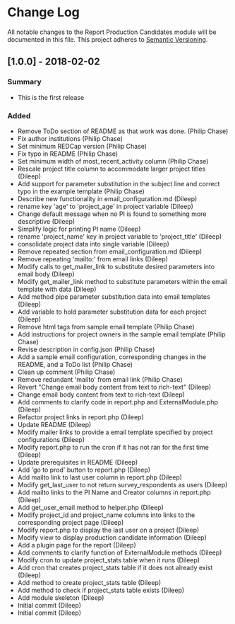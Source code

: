# Change Log
All notable changes to the Report Production Candidates module will be documented in this file.
This project adheres to [Semantic Versioning](http://semver.org/).


## [1.0.0] - 2018-02-02
### Summary
- This is the first release

### Added
- Remove ToDo section of README as that work was done. (Philip Chase)
- Fix author institutions (Philip Chase)
- Set minimum REDCap version (Philip Chase)
- Fix typo in README (Philip Chase)
- Set minimum width of most_recent_activity column (Philip Chase)
- Rescale project title column to accommodate larger project titles (Dileep)
- Add support for parameter substitution in the subject line and correct typo in the example template (Philip Chase)
- Describe new functionality in email_configuration.md (Dileep)
- rename key 'age' to 'project_age' in project variable (Dileep)
- Change default message when no PI is found to something more descriptive (Dileep)
- Simplify logic for printing PI name (Dileep)
- rename 'project_name' key in project variable to 'project_title' (Dileep)
- consolidate project data into single variable (Dileep)
- Remove repeated section from email_configuration.md (Dileep)
- Remove repeating 'mailto:' from email links (Dileep)
- Modify calls to get_mailer_link to substitute desired parameters into email body (Dileep)
- Modify get_mailer_link method to substitute parameters within the email template with data (Dileep)
- Add method pipe parameter substitution data into email templates (Dileep)
- Add variable to hold parameter substitution data for each project (Dileep)
- Remove html tags from sample email template (Philip Chase)
- Add instructions for project owners in the sample email template (Philip Chase)
- Revise description in config.json (Philip Chase)
- Add a sample email configuration, corresponding changes in the README, and a ToDo list (Philip Chase)
- Clean up comment (Philip Chase)
- Remove redundant 'mailto' from email link (Philip Chase)
- Revert "Change email body content from text to rich-text" (Dileep)
- Change email body content from text to rich-text (Dileep)
- Add comments to clarify code in report.php and ExternalModule.php (Dileep)
- Refactor project links in report.php (Dileep)
- Update README (Dileep)
- Modify mailer links to provide a email template specified by project configurations (Dileep)
- Modify report.php to run the cron if it has not ran for the first time (Dileep)
- Update prerequisites in README (Dileep)
- Add 'go to prod' button to report.php (Dileep)
- Add mailto link to last user column in report.php (Dileep)
- Modify get_last_user to not return survey_respondents as users (Dileep)
- Add mailto links to the PI Name and Creator columns in report.php (Dileep)
- Add get_user_email method to helper.php (Dileep)
- Modify project_id and project_name columns into links to the corresponding project page (Dileep)
- Modify report.php to display the last user on a project (Dileep)
- Modify view to display production candidate information (Dileep)
- Add a plugin page for the report (Dileep)
- Add comments to clarify function of ExternalModule methods (Dileep)
- Modify cron to update project_stats table when it runs (Dileep)
- Add cron that creates project_stats table if it does not already exist (Dileep)
- Add method to create project_stats table (Dileep)
- Add method to check if project_stats table exists (Dileep)
- Add module skeleton (Dileep)
- Initial commit (Dileep)
- Initial commit (Dileep)